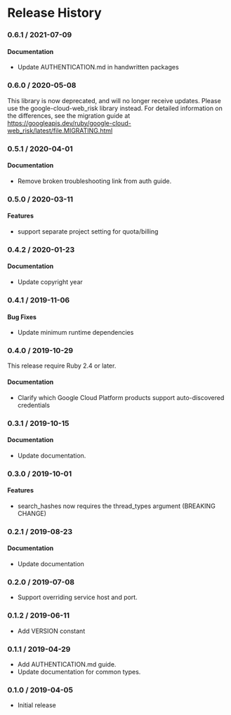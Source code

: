 # Release History

### 0.6.1 / 2021-07-09

#### Documentation

* Update AUTHENTICATION.md in handwritten packages

### 0.6.0 / 2020-05-08

This library is now deprecated, and will no longer receive updates.
Please use the google-cloud-web_risk library instead.
For detailed information on the differences, see the migration guide at
https://googleapis.dev/ruby/google-cloud-web_risk/latest/file.MIGRATING.html

### 0.5.1 / 2020-04-01

#### Documentation

* Remove broken troubleshooting link from auth guide.

### 0.5.0 / 2020-03-11

#### Features

* support separate project setting for quota/billing

### 0.4.2 / 2020-01-23

#### Documentation

* Update copyright year

### 0.4.1 / 2019-11-06

#### Bug Fixes

* Update minimum runtime dependencies

### 0.4.0 / 2019-10-29

This release require Ruby 2.4 or later.

#### Documentation

* Clarify which Google Cloud Platform products support auto-discovered credentials

### 0.3.1 / 2019-10-15

#### Documentation

* Update documentation.

### 0.3.0 / 2019-10-01

#### Features

* search_hashes now requires the thread_types argument (BREAKING CHANGE)

### 0.2.1 / 2019-08-23

#### Documentation

* Update documentation

### 0.2.0 / 2019-07-08

* Support overriding service host and port.

### 0.1.2 / 2019-06-11

* Add VERSION constant

### 0.1.1 / 2019-04-29

* Add AUTHENTICATION.md guide.
* Update documentation for common types.

### 0.1.0 / 2019-04-05

* Initial release
